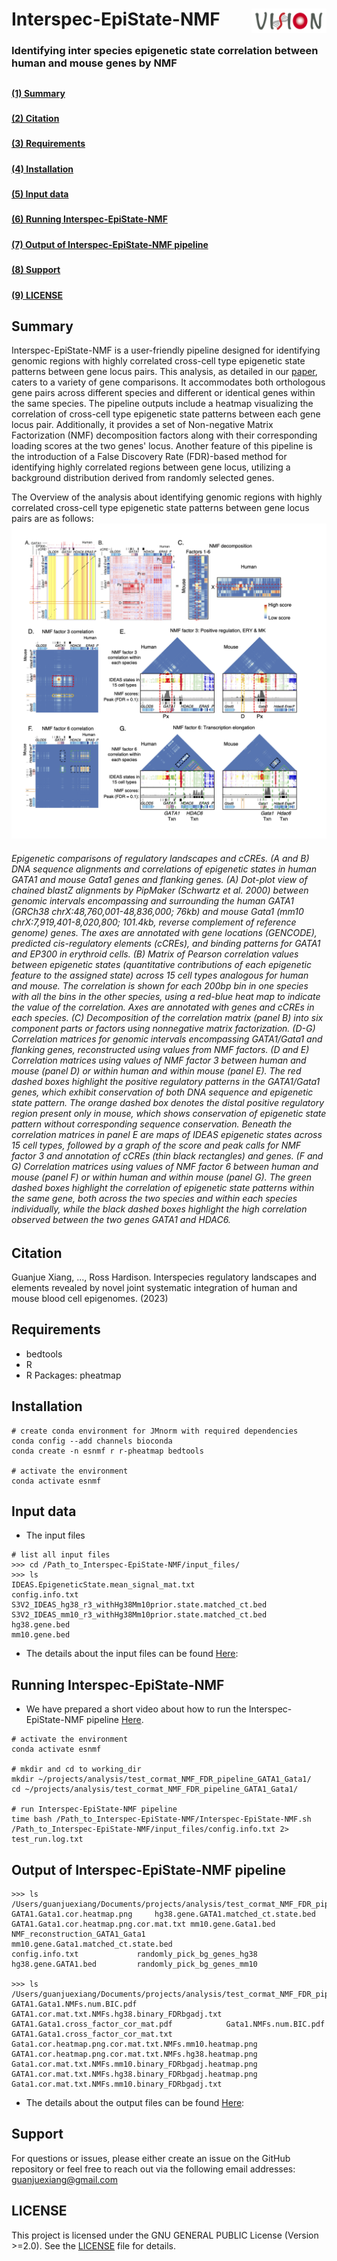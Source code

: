 # Interspec-EpiState-NMF      <img src="https://raw.githubusercontent.com/guanjue/Interspec-EpiState-NMF/main/figures/VisionBMG2_rh.png" align="right" width="120"/>


### Identifying inter species epigenetic state correlation between human and mouse genes by NMF

##
**[(1) Summary](#Summary)**<br>
#####
**[(2) Citation](#Citation)**<br>
#####
**[(3) Requirements](#Requirements)**<br>
#####
**[(4) Installation](#Installation)**<br>
#####
**[(5) Input data](#Input-data)**<br>
#####
**[(6) Running Interspec-EpiState-NMF](#Running-Interspec-EpiState-NMF)**<br>
#####
**[(7) Output of Interspec-EpiState-NMF pipeline](#Output-of-Interspec-EpiState-NMF-pipeline)**<br>
#####
**[(8) Support](#Support)**<br>
#####
**[(9) LICENSE](#LICENSE)**<br>
#####

## Summary
Interspec-EpiState-NMF is a user-friendly pipeline designed for identifying genomic regions with highly correlated cross-cell type epigenetic state patterns between gene locus pairs. This analysis, as detailed in our [paper](https://www.biorxiv.org/content/10.1101/2023.04.02.535219v2), caters to a variety of gene comparisons. It accommodates both orthologous gene pairs across different species and different or identical genes within the same species. The pipeline outputs include a heatmap visualizing the correlation of cross-cell type epigenetic state patterns between each gene locus pair. Additionally, it provides a set of Non-negative Matrix Factorization (NMF) decomposition factors along with their corresponding loading scores at the two genes' locus. Another feature of this pipeline is the introduction of a False Discovery Rate (FDR)-based method for identifying highly correlated regions between gene locus, utilizing a background distribution derived from randomly selected genes.

The Overview of the analysis about identifying genomic regions with highly correlated cross-cell type epigenetic state patterns between gene locus pairs are as follows:
![logo](https://raw.githubusercontent.com/guanjue/Interspec-EpiState-NMF/main/figures/XiangEtAl_JointHMVISION_Figures.png)
###### Epigenetic comparisons of regulatory landscapes and cCREs. (A and B) DNA sequence alignments and correlations of epigenetic states in human GATA1 and mouse Gata1 genes and flanking genes. (A) Dot-plot view of chained blastZ alignments by PipMaker (Schwartz et al. 2000) between genomic intervals encompassing and surrounding the human GATA1 (GRCh38 chrX:48,760,001-48,836,000; 76kb) and mouse Gata1 (mm10 chrX:7,919,401-8,020,800; 101.4kb, reverse complement of reference genome) genes. The axes are annotated with gene locations (GENCODE), predicted cis-regulatory elements (cCREs), and binding patterns for GATA1 and EP300 in erythroid cells. (B) Matrix of Pearson correlation values between epigenetic states (quantitative contributions of each epigenetic feature to the assigned state) across 15 cell types analogous for human and mouse. The correlation is shown for each 200bp bin in one species with all the bins in the other species, using a red-blue heat map to indicate the value of the correlation. Axes are annotated with genes and cCREs in each species. (C) Decomposition of the correlation matrix (panel B) into six component parts or factors using nonnegative matrix factorization. (D-G) Correlation matrices for genomic intervals encompassing GATA1/Gata1 and flanking genes, reconstructed using values from NMF factors. (D and E) Correlation matrices using values of NMF factor 3 between human and mouse (panel D) or within human and within mouse (panel E). The red dashed boxes highlight the positive regulatory patterns in the GATA1/Gata1 genes, which exhibit conservation of both DNA sequence and epigenetic state pattern. The orange dashed box denotes the distal positive regulatory region present only in mouse, which shows conservation of epigenetic state pattern without corresponding sequence conservation. Beneath the correlation matrices in panel E are maps of IDEAS epigenetic states across 15 cell types, followed by a graph of the score and peak calls for NMF factor 3 and annotation of cCREs (thin black rectangles) and genes. (F and G) Correlation matrices using values of NMF factor 6 between human and mouse (panel F) or within human and within mouse (panel G). The green dashed boxes highlight the correlation of epigenetic state patterns within the same gene, both across the two species and within each species individually, while the black dashed boxes highlight the high correlation observed between the two genes GATA1 and HDAC6.


## Citation
Guanjue Xiang, ..., Ross Hardison. Interspecies regulatory landscapes and elements revealed by novel joint systematic integration of human and mouse blood cell epigenomes. (2023)


## Requirements
- bedtools
- R
- R Packages: pheatmap

## Installation 
```
# create conda environment for JMnorm with required dependencies
conda config --add channels bioconda
conda create -n esnmf r r-pheatmap bedtools

# activate the environment
conda activate esnmf
```


## Input data
- The input files 

```
# list all input files
>>> cd /Path_to_Interspec-EpiState-NMF/input_files/
>>> ls
IDEAS.EpigeneticState.mean_signal_mat.txt
config.info.txt
S3V2_IDEAS_hg38_r3_withHg38Mm10prior.state.matched_ct.bed
S3V2_IDEAS_mm10_r3_withHg38Mm10prior.state.matched_ct.bed
hg38.gene.bed
mm10.gene.bed
```

- The details about the input files can be found [Here](https://github.com/guanjue/Interspec-EpiState-NMF/tree/main/Input_and_Output_descriptions/Input_file_description):



## Running Interspec-EpiState-NMF
- We have prepared a short video about how to run the Interspec-EpiState-NMF pipeline [Here](https://youtu.be/jl3CfoRThJA).
```
# activate the environment
conda activate esnmf

# mkdir and cd to working_dir
mkdir ~/projects/analysis/test_cormat_NMF_FDR_pipeline_GATA1_Gata1/
cd ~/projects/analysis/test_cormat_NMF_FDR_pipeline_GATA1_Gata1/

# run Interspec-EpiState-NMF pipeline
time bash /Path_to_Interspec-EpiState-NMF/Interspec-EpiState-NMF.sh /Path_to_Interspec-EpiState-NMF/input_files/config.info.txt 2> test_run.log.txt
```


## Output of Interspec-EpiState-NMF pipeline
```
>>> ls /Users/guanjuexiang/Documents/projects/analysis/test_cormat_NMF_FDR_pipeline_GATA1_Gata1
GATA1.Gata1.cor.heatmap.png		hg38.gene.GATA1.matched_ct.state.bed
GATA1.Gata1.cor.heatmap.png.cor.mat.txt	mm10.gene.Gata1.bed
NMF_reconstruction_GATA1_Gata1		mm10.gene.Gata1.matched_ct.state.bed
config.info.txt				randomly_pick_bg_genes_hg38
hg38.gene.GATA1.bed			randomly_pick_bg_genes_mm10

>>> ls /Users/guanjuexiang/Documents/projects/analysis/test_cormat_NMF_FDR_pipeline_GATA1_Gata1/NMF_reconstruction_GATA1_Gata1 
GATA1.Gata1.NMFs.num.BIC.pdf				GATA1.cor.mat.txt.NMFs.hg38.binary_FDRbgadj.txt
GATA1.Gata1.cross_factor_cor_mat.pdf			Gata1.NMFs.num.BIC.pdf
GATA1.Gata1.cross_factor_cor_mat.txt			Gata1.cor.heatmap.png.cor.mat.txt.NMFs.mm10.heatmap.png
GATA1.cor.heatmap.png.cor.mat.txt.NMFs.hg38.heatmap.png	Gata1.cor.mat.txt.NMFs.mm10.binary_FDRbgadj.heatmap.png
GATA1.cor.mat.txt.NMFs.hg38.binary_FDRbgadj.heatmap.png	Gata1.cor.mat.txt.NMFs.mm10.binary_FDRbgadj.txt
```

- The details about the output files can be found [Here](https://github.com/guanjue/Interspec-EpiState-NMF/tree/main/Input_and_Output_descriptions/Output_file_description):



## Support
For questions or issues, please either create an issue on the GitHub repository or feel free to reach out via the following email addresses: guanjuexiang@gmail.com

## LICENSE
This project is licensed under the GNU GENERAL PUBLIC License (Version >=2.0). See the [LICENSE](https://github.com/guanjue/Interspec-EpiState-NMF/blob/main/LICENSE) file for details.







